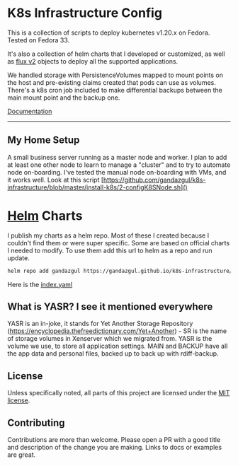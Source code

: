 # K8s Infrastructure Config

This is a collection of scripts to deploy kubernetes v1.20.x on Fedora. Tested on Fedora 33.

It's also a collection of helm charts that I developed or customized, as well as
[flux v2](https://toolkit.fluxcd.io/) objects to deploy all the supported applications.

We handled storage with PersistenceVolumes mapped to mount points on the host and pre-existing claims created that pods
can use as volumes. There's a k8s cron job included to make differential backups between the main mount point and the
backup one.

[Documentation](https://gandazgul.github.io/k8s-infrastructure/)

---

## My Home Setup

A small business server running as a master node and worker. I plan to add at least one other node to learn to manage
a "cluster" and to try to automate node on-boarding. I've tested the manual node on-boarding with VMs, and it works
well. Look at this script [https://github.com/gandazgul/k8s-infrastructure/blob/master/install-k8s/2-configK8SNode.sh]()

# [Helm](https://helm.sh) Charts

I publish my charts as a helm repo. Most of these I created because I couldn't find them or were super specific. Some
are based on official charts I needed to modify. To use them add this url to helm as a repo and run update.

```bash
helm repo add gandazgul https://gandazgul.github.io/k8s-infrastructure/
```

Here is the [index.yaml](https://gandazgul.github.io/k8s-infrastructure/index.yaml)

## What is YASR? I see it mentioned everywhere

YASR is an in-joke, it stands for Yet Another Storage
Repository (https://encyclopedia.thefreedictionary.com/Yet+Another) - SR is the name of storage volumes in Xenserver
which we migrated from. YASR is the volume we use, to store all application settings. MAIN and BACKUP have all the app
data and personal files, backed up to back up with rdiff-backup.

## License

Unless specifically noted, all parts of this project are licensed under
the [MIT license](https://github.com/gandazgul/k8s-infrastructure/blob/master/LICENSE.md).

## Contributing

Contributions are more than welcome. Please open a PR with a good title and description of the change you are making.
Links to docs or examples are great.
